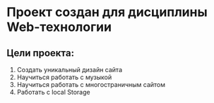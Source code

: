 # Проект создан для дисциплины Web-технологии  
## Цели проекта:  
1) Создать уникальный дизайн сайта  
2) Научиться работать с музыкой  
3) Научиться работать с многостраничным сайтом  
4) Работать с local Storage  

